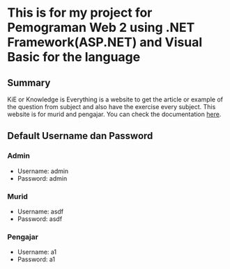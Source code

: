 # This is for my project for Pemograman Web 2 using .NET Framework(ASP.NET) and Visual Basic for the language

## Summary
KiE or Knowledge is Everything is a website to get the article or example of the question from subject and also have the exercise every subject. This website is for murid and pengajar. You can check the documentation [here](https://github.com/weslie10/KiE/blob/main/Project.docx).

## Default Username dan Password

### Admin
- Username: admin
- Password: admin

### Murid
- Username: asdf
- Password: asdf

### Pengajar
- Username: a1
- Password: a1
